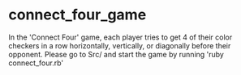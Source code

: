 # connect_four_game
In the 'Connect Four' game, each player tries to get 4 of their color checkers in a row horizontally, vertically, or diagonally before their opponent. Please go to Src/ and start the game by running 'ruby connect_four.rb'
